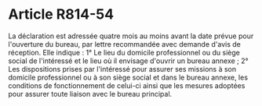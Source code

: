 # Article R814-54

La déclaration est adressée quatre mois au moins avant la date prévue pour l'ouverture du bureau, par lettre recommandée avec demande d'avis de réception. Elle indique :   1° Le lieu du domicile professionnel ou du siège social de l'intéressé et le lieu où il envisage d'ouvrir un bureau annexe ;   2° Les dispositions prises par l'intéressé pour assurer ses missions à son domicile professionnel ou à son siège social et dans le bureau annexe, les conditions de fonctionnement de celui-ci ainsi que les mesures adoptées pour assurer toute liaison avec le bureau principal.